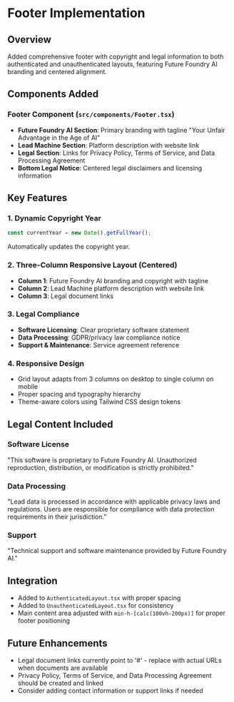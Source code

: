 # Footer Implementation

## Overview
Added comprehensive footer with copyright and legal information to both authenticated and unauthenticated layouts, featuring Future Foundry AI branding and centered alignment.

## Components Added

### Footer Component (`src/components/Footer.tsx`)
- **Future Foundry AI Section**: Primary branding with tagline "Your Unfair Advantage in the Age of AI"
- **Lead Machine Section**: Platform description with website link
- **Legal Section**: Links for Privacy Policy, Terms of Service, and Data Processing Agreement
- **Bottom Legal Notice**: Centered legal disclaimers and licensing information

## Key Features

### 1. Dynamic Copyright Year
```typescript
const currentYear = new Date().getFullYear();
```
Automatically updates the copyright year.

### 2. Three-Column Responsive Layout (Centered)
- **Column 1**: Future Foundry AI branding and copyright with tagline
- **Column 2**: Lead Machine platform description with website link
- **Column 3**: Legal document links

### 3. Legal Compliance
- **Software Licensing**: Clear proprietary software statement
- **Data Processing**: GDPR/privacy law compliance notice
- **Support & Maintenance**: Service agreement reference

### 4. Responsive Design
- Grid layout adapts from 3 columns on desktop to single column on mobile
- Proper spacing and typography hierarchy
- Theme-aware colors using Tailwind CSS design tokens

## Legal Content Included

### Software License
"This software is proprietary to Future Foundry AI. Unauthorized reproduction, distribution, or modification is strictly prohibited."

### Data Processing
"Lead data is processed in accordance with applicable privacy laws and regulations. Users are responsible for compliance with data protection requirements in their jurisdiction."

### Support
"Technical support and software maintenance provided by Future Foundry AI."

## Integration
- Added to `AuthenticatedLayout.tsx` with proper spacing
- Added to `UnauthenticatedLayout.tsx` for consistency
- Main content area adjusted with `min-h-[calc(100vh-200px)]` for proper footer positioning

## Future Enhancements
- Legal document links currently point to '#' - replace with actual URLs when documents are available
- Privacy Policy, Terms of Service, and Data Processing Agreement should be created and linked
- Consider adding contact information or support links if needed